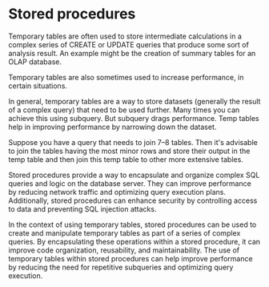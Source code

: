 # Stored procedures 

Temporary tables are often used to store intermediate calculations in a complex series of CREATE or UPDATE queries that produce some sort of analysis result. An example might be the creation of summary tables for an OLAP database.

Temporary tables are also sometimes used to increase performance, in certain situations.

In general, temporary tables are a way to store datasets (generally the result of a complex query) that need to be used further. Many times you can achieve this using subquery. But subquery drags performance. Temp tables help in improving performance by narrowing down the dataset.

Suppose you have a query that needs to join 7–8 tables. Then it's advisable to join the tables having the most minor rows and store their output in the temp table and then join this temp table to other more extensive tables.

Stored procedures provide a way to encapsulate and organize complex SQL queries and logic on the database server. They can improve performance by reducing network traffic and optimizing query execution plans. Additionally, stored procedures can enhance security by controlling access to data and preventing SQL injection attacks.

In the context of using temporary tables, stored procedures can be used to create and manipulate temporary tables as part of a series of complex queries. By encapsulating these operations within a stored procedure, it can improve code organization, reusability, and maintainability. The use of temporary tables within stored procedures can help improve performance by reducing the need for repetitive subqueries and optimizing query execution.
